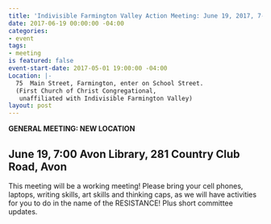 ```yaml
---
title: 'Indivisible Farmington Valley Action Meeting: June 19, 2017, 7-9 pm'
date: 2017-06-19 00:00:00 -04:00
categories:
- event
tags:
- meeting
is featured: false
event-start-date: 2017-05-01 19:00:00 -04:00
Location: |-
  75  Main Street, Farmington, enter on School Street.
  (First Church of Christ Congregational,
   unaffiliated with Indivisible Farmington Valley)
layout: post
---
```


**GENERAL MEETING: NEW LOCATION**
## June 19, 7:00 Avon Library, 281 Country Club Road, Avon
This meeting will be a working meeting! Please bring your cell phones, laptops, writing skills, art skills and thinking caps, as we will have activities for you to do in the name of the RESISTANCE!  Plus short committee updates.
